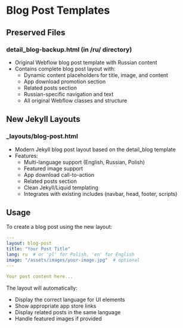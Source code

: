 # Blog Post Templates

## Preserved Files

### detail_blog-backup.html (in /ru/ directory)
- Original Webflow blog post template with Russian content
- Contains complete blog post layout with:
  - Dynamic content placeholders for title, image, and content
  - App download promotion section
  - Related posts section
  - Russian-specific navigation and text
  - All original Webflow classes and structure

## New Jekyll Layouts

### _layouts/blog-post.html
- Modern Jekyll blog post layout based on the detail_blog template
- Features:
  - Multi-language support (English, Russian, Polish)
  - Featured image support
  - App download call-to-action
  - Related posts section
  - Clean Jekyll/Liquid templating
  - Integrates with existing includes (navbar, head, footer, scripts)

## Usage

To create a blog post using the new layout:

```yaml
---
layout: blog-post
title: "Your Post Title"
lang: ru  # or 'pl' for Polish, 'en' for English
image: "/assets/images/your-image.jpg"  # optional
---

Your post content here...
```

The layout will automatically:
- Display the correct language for UI elements
- Show appropriate app store links
- Display related posts in the same language
- Handle featured images if provided
